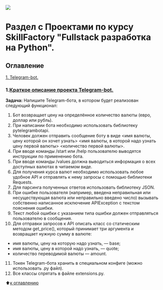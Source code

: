 <img src="https://img.shields.io/badge/python-3.9.13-green.svg">

# Раздел с Проектами по курсу SkillFactory "Fullstack разработка на Python".


## Оглавление

[1. Telegram-bot.](https://github.com/olpachino/SkillFactory-FPW/blob/main/Projects/README.md#1.Краткое-описание-проекта-Telegram-bot.)


### 1.[Краткое описание проекта Telegram-bot.](https://github.com/olpachino/SkillFactory-FPW/tree/main/Projects/Telegram_bot/)

**Задача:** Напишите Telegram-бота, в котором будет реализован следующий функционал:

1. Бот возвращает цену на определённое количество валюты (евро, доллар или рубль). 
2. При написании бота необходимо использовать библиотеку pytelegrambotapi. 
3. Человек должен отправить сообщение боту в виде <имя валюты, цену которой он хочет узнать> <имя валюты, в которой надо узнать цену первой валюты> <количество первой валюты>. 
4. При вводе команды /start или /help пользователю выводятся инструкции по применению бота. 
5. При вводе команды /values должна выводиться информация о всех доступных валютах в читаемом виде. 
6. Для получения курса валют необходимо использовать любое удобное API и отправлять к нему запросы с помощью библиотеки Requests. 
7. Для парсинга полученных ответов использовать библиотеку JSON. 
8. При ошибке пользователя (например, введена неправильная или несуществующая валюта или неправильно введено число) вызывать собственно написанное исключение APIException с текстом пояснения ошибки. 
9. Текст любой ошибки с указанием типа ошибки должен отправляться пользователю в сообщения. 
10. Для отправки запросов к API описать класс со статическим методом get_price(), который принимает три аргумента и возвращает нужную сумму в валюте: 
- имя валюты, цену на которую надо узнать, — base;
- имя валюты, цену в которой надо узнать, — quote; 
- количество переводимой валюты — amount. 
11. Токен Telegram-бота хранить в специальном конфиге (можно использовать .py файл). 
12. Все классы спрятать в файле extensions.py. 

 
 :arrow_up:[к оглавлению](https://github.com/olpachino/SkillFactory-FPW/blob/main/Projects/README.md#Оглавление)
